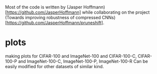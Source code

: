 Most of the code is written by (Jasper Hoffmann)[https://github.com/JasperHoffmann] while collaborating on the project (Towards improving robustness of compressed CNNs)[https://github.com/JasperHoffmann/pruneshift].

# plots
making plots for CIFAR-100 and ImageNet-100
and CIFAR-100-C, CIFAR-100-P and ImageNet-100-C, ImageNet-100-P, ImageNet-100-R
Can be easily modified for other datasets of similar kind.
